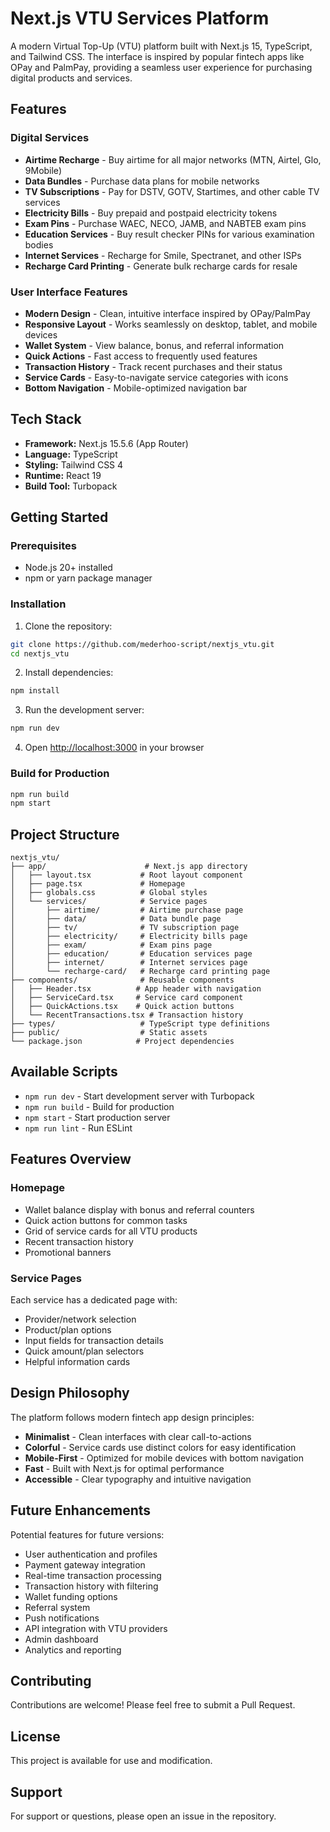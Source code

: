 # Next.js VTU Services Platform

A modern Virtual Top-Up (VTU) platform built with Next.js 15, TypeScript, and Tailwind CSS. The interface is inspired by popular fintech apps like OPay and PalmPay, providing a seamless user experience for purchasing digital products and services.

## Features

### Digital Services
- **Airtime Recharge** - Buy airtime for all major networks (MTN, Airtel, Glo, 9Mobile)
- **Data Bundles** - Purchase data plans for mobile networks
- **TV Subscriptions** - Pay for DSTV, GOTV, Startimes, and other cable TV services
- **Electricity Bills** - Buy prepaid and postpaid electricity tokens
- **Exam Pins** - Purchase WAEC, NECO, JAMB, and NABTEB exam pins
- **Education Services** - Buy result checker PINs for various examination bodies
- **Internet Services** - Recharge for Smile, Spectranet, and other ISPs
- **Recharge Card Printing** - Generate bulk recharge cards for resale

### User Interface Features
- **Modern Design** - Clean, intuitive interface inspired by OPay/PalmPay
- **Responsive Layout** - Works seamlessly on desktop, tablet, and mobile devices
- **Wallet System** - View balance, bonus, and referral information
- **Quick Actions** - Fast access to frequently used features
- **Transaction History** - Track recent purchases and their status
- **Service Cards** - Easy-to-navigate service categories with icons
- **Bottom Navigation** - Mobile-optimized navigation bar

## Tech Stack

- **Framework:** Next.js 15.5.6 (App Router)
- **Language:** TypeScript
- **Styling:** Tailwind CSS 4
- **Runtime:** React 19
- **Build Tool:** Turbopack

## Getting Started

### Prerequisites
- Node.js 20+ installed
- npm or yarn package manager

### Installation

1. Clone the repository:
```bash
git clone https://github.com/mederhoo-script/nextjs_vtu.git
cd nextjs_vtu
```

2. Install dependencies:
```bash
npm install
```

3. Run the development server:
```bash
npm run dev
```

4. Open [http://localhost:3000](http://localhost:3000) in your browser

### Build for Production

```bash
npm run build
npm start
```

## Project Structure

```
nextjs_vtu/
├── app/                      # Next.js app directory
│   ├── layout.tsx           # Root layout component
│   ├── page.tsx             # Homepage
│   ├── globals.css          # Global styles
│   └── services/            # Service pages
│       ├── airtime/         # Airtime purchase page
│       ├── data/            # Data bundle page
│       ├── tv/              # TV subscription page
│       ├── electricity/     # Electricity bills page
│       ├── exam/            # Exam pins page
│       ├── education/       # Education services page
│       ├── internet/        # Internet services page
│       └── recharge-card/   # Recharge card printing page
├── components/              # Reusable components
│   ├── Header.tsx          # App header with navigation
│   ├── ServiceCard.tsx     # Service card component
│   ├── QuickActions.tsx    # Quick action buttons
│   └── RecentTransactions.tsx # Transaction history
├── types/                   # TypeScript type definitions
├── public/                  # Static assets
└── package.json            # Project dependencies
```

## Available Scripts

- `npm run dev` - Start development server with Turbopack
- `npm run build` - Build for production
- `npm start` - Start production server
- `npm run lint` - Run ESLint

## Features Overview

### Homepage
- Wallet balance display with bonus and referral counters
- Quick action buttons for common tasks
- Grid of service cards for all VTU products
- Recent transaction history
- Promotional banners

### Service Pages
Each service has a dedicated page with:
- Provider/network selection
- Product/plan options
- Input fields for transaction details
- Quick amount/plan selectors
- Helpful information cards

## Design Philosophy

The platform follows modern fintech app design principles:
- **Minimalist** - Clean interfaces with clear call-to-actions
- **Colorful** - Service cards use distinct colors for easy identification
- **Mobile-First** - Optimized for mobile devices with bottom navigation
- **Fast** - Built with Next.js for optimal performance
- **Accessible** - Clear typography and intuitive navigation

## Future Enhancements

Potential features for future versions:
- User authentication and profiles
- Payment gateway integration
- Real-time transaction processing
- Transaction history with filtering
- Wallet funding options
- Referral system
- Push notifications
- API integration with VTU providers
- Admin dashboard
- Analytics and reporting

## Contributing

Contributions are welcome! Please feel free to submit a Pull Request.

## License

This project is available for use and modification.

## Support

For support or questions, please open an issue in the repository.
